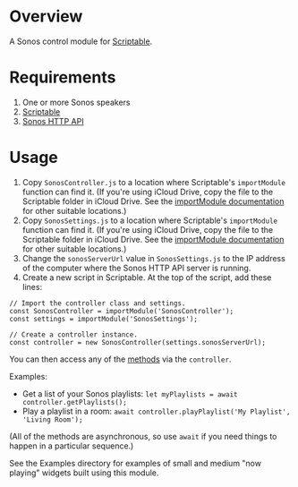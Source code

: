 # Overview

A Sonos control module for [Scriptable](https://scriptable.app/).

# Requirements

1. One or more Sonos speakers
2. [Scriptable](https://scriptable.app/)
3. [Sonos HTTP API](https://github.com/jishi/node-sonos-http-api)

# Usage

1. Copy `SonosController.js` to a location where Scriptable's `importModule` function can find it. (If you're using iCloud Drive, copy the file to the Scriptable folder in iCloud Drive. See the [importModule documentation](https://docs.scriptable.app/importmodule/) for other suitable locations.)
2. Copy `SonosSettings.js` to a location where Scriptable's `importModule` function can find it. (If you're using iCloud Drive, copy the file to the Scriptable folder in iCloud Drive. See the [importModule documentation](https://docs.scriptable.app/importmodule/) for other suitable locations.)
3. Change the `sonosServerUrl` value in `SonosSettings.js` to the IP address of the computer where the Sonos HTTP API server is running.
4. Create a new script in Scriptable. At the top of the script, add these lines:

```
// Import the controller class and settings.
const SonosController = importModule('SonosController');
const settings = importModule('SonosSettings');

// Create a controller instance.
const controller = new SonosController(settings.sonosServerUrl);
```

You can then access any of the [methods](docs/SonosController.md) via the `controller`.

Examples:

* Get a list of your Sonos playlists: `let myPlaylists = await controller.getPlaylists();`
* Play a playlist in a room: `await controller.playPlaylist('My Playlist', 'Living Room');`

(All of the methods are asynchronous, so use `await` if you need things to happen in a particular sequence.)

See the Examples directory for examples of small and medium "now playing" widgets built using this module.